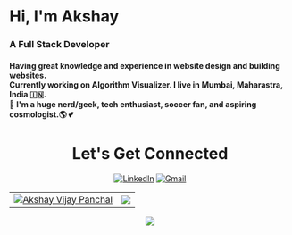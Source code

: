 <h1>Hi, I'm Akshay</h1> <h3>A Full Stack Developer</h3> 
<h4>Having great knowledge and experience in website design and building websites. <br> Currently working on Algorithm Visualizer. I live in Mumbai, Maharastra, India 🇮🇳. 
<br>🙌 I'm a huge nerd/geek, tech enthusiast, soccer fan, and aspiring cosmologist.🌎 💕</p></h4>

<h1 align="center">Let's Get Connected</h1>

<div align="center">
<a  href="https://www.linkedin.com/in/akshay-panchal-542885212/" target="_blank"><img alt="LinkedIn" src="https://img.shields.io/badge/linkedin%20-%230077B5.svg?&style=for-the-badge&logo=linkedin&logoColor=white" /></a>
<a href="mailto:panchalakshay2708@gmail.com"><img  alt="Gmail" src="https://img.shields.io/badge/Gmail-D14836?style=for-the-badge&logo=gmail&logoColor=white" />

</div>

  <table>
  <tr>
    <td><img src="https://github-readme-stats.vercel.app/api?username=Akshay270802&show_icons=true&theme=dark&locale=en" alt="Akshay Vijay Panchal" /></td>
    <td><img src="https://github-readme-stats.vercel.app/api/top-langs?username=Akshay270802&show_icons=true&theme=dark&locale=en&layout=compact"/></td>
  </tr>
</table>

<div align="center">
    <p><img align="center" src="https://github-readme-streak-stats.herokuapp.com/?user=Akshay270802&theme=dark"/></p>
</div>

